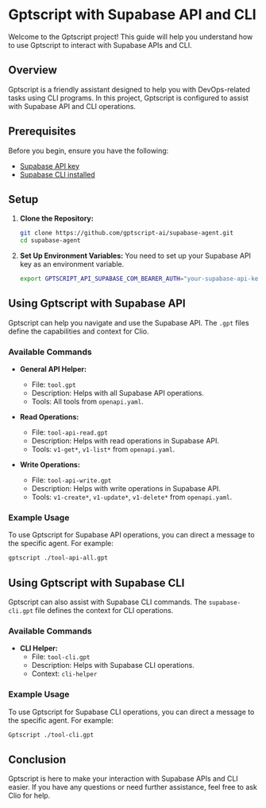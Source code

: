 # Gptscript with Supabase API and CLI

Welcome to the Gptscript project! This guide will help you understand how to use Gptscript to interact with Supabase APIs and CLI.

## Overview

Gptscript is a friendly assistant designed to help you with DevOps-related tasks using CLI programs. In this project, Gptscript is configured to assist with Supabase API and CLI operations.

## Prerequisites

Before you begin, ensure you have the following:

- [Supabase API key](https://supabase.com/docs/reference/api/introduction)
- [Supabase CLI installed](https://supabase.com/docs/guides/cli/getting-started)

## Setup

1. **Clone the Repository:**

   ```bash
   git clone https://github.com/gptscript-ai/supabase-agent.git
   cd supabase-agent
   ```

2. **Set Up Environment Variables:**
   You need to set up your Supabase API key as an environment variable.
   ```bash
   export GPTSCRIPT_API_SUPABASE_COM_BEARER_AUTH="your-supabase-api-key"
   ```

## Using Gptscript with Supabase API

Gptscript can help you navigate and use the Supabase API. The `.gpt` files define the capabilities and context for Clio.

### Available Commands

- **General API Helper:**

  - File: `tool.gpt`
  - Description: Helps with all Supabase API operations.
  - Tools: All tools from `openapi.yaml`.

- **Read Operations:**

  - File: `tool-api-read.gpt`
  - Description: Helps with read operations in Supabase API.
  - Tools: `v1-get*`, `v1-list*` from `openapi.yaml`.

- **Write Operations:**
  - File: `tool-api-write.gpt`
  - Description: Helps with write operations in Supabase API.
  - Tools: `v1-create*`, `v1-update*`, `v1-delete*` from `openapi.yaml`.

### Example Usage

To use Gptscript for Supabase API operations, you can direct a message to the specific agent. For example:

```bash
gptscript ./tool-api-all.gpt
```

## Using Gptscript with Supabase CLI

Gptscript can also assist with Supabase CLI commands. The `supabase-cli.gpt` file defines the context for CLI operations.

### Available Commands

- **CLI Helper:**
  - File: `tool-cli.gpt`
  - Description: Helps with Supabase CLI operations.
  - Context: `cli-helper`

### Example Usage

To use Gptscript for Supabase CLI operations, you can direct a message to the specific agent. For example:

```bash
Gptscript ./tool-cli.gpt
```

## Conclusion

Gptscript is here to make your interaction with Supabase APIs and CLI easier. If you have any questions or need further assistance, feel free to ask Clio for help.
